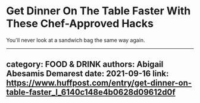 # Get Dinner On The Table Faster With These Chef-Approved Hacks

You'll never look at a sandwich bag the same way again.

---
category: FOOD & DRINK
authors: Abigail Abesamis Demarest
date: 2021-09-16
link: https://www.huffpost.com/entry/get-dinner-on-table-faster_l_6140c148e4b0628d09612d0f
---
